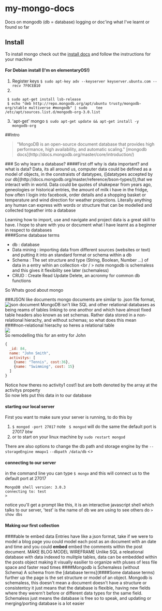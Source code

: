 # my-mongo-docs
Docs on mongodb (db = database) logging or doc'ing what I've learnt or found so far
## Install
To install mongo check out the [install docs](http://docs.mongodb.org/master/installation/) and follow the instructions for your machine

#### For Debian install (I'm on elementaryOS!)

1. Register keys ```$ sudo apt-key adv --keyserver keyserver.ubuntu.com --recv 7F0CEB10```
2.
  ```
   $ sudo apt-get install lsb-release
   $ echo "deb http://repo.mongodb.org/apt/ubuntu trusty/mongodb-org/stable multiverse #mongodb" | sudo    tee /etc/apt/sources.list.d/mongodb-org-3.0.list
  ```
3. 'apt-get' mongo ```$ sudo apt-get update && apt-get install -y mongodb-org```

##Intro
  <blockquote>"MongoDB is an open-source document database that provides high performance, high availability, and automatic scaling." [mongodb docs](http://docs.mongodb.org/master/core/introduction/)</blockquote>
### So why learn a database?
####First off why is data important? and what is data? 
Data, its all around us,  computer data could be defined as a model of objects, in the constraists of datatypes, ([datatypes accepted by our db](http://docs.mongodb.org/master/reference/bson-types/)),that we interact with in world. Data could be quotes of shakepear from years ago, geneologies or historical entries, the amount of milk i have in the fridge, how often I login into facebook, order details and a shopping basket or temperature and wind direction for weather projections. Literally anything any human can express with words or structure that can be modelled and collected togeather into a database

Learning how to import, use and navigate and project data is a great skill to have. 
I hope to share with you or document what I have learnt as a beginner in respect to databases  
####Some database terms
- db : database
- Data mining : importing data from different sources (websites or text) and putting it into an standard format or schema within a db
- Schema : The set structure and type (String, Boolean, Number ...) of data in a entry wihin an collection <br / > note mongodb is schemaless and this gives it flexibility see later (schemaless)  
- CRUD : Create Read Update Delete, an acronmy for common db functions 

So Whats good about mongo

###JSON like documents
mongo documents are similar to .json file format,
![json document](http://docs.mongodb.org/master/_images/crud-annotated-document.png)
MongoDB isn't like SQL and other relational databases as being reams of tables linking to one anothor and which have almost fixed table headers also known as set schemas.
Rather data stored in a non-relational hierachy, and without schemas; so what does this mean
####non-relational hierachy
so heres a relational table
<br>
![](http://www.databasedev.co.uk/image/activities_students.gif)
<br>
So remodelling this for an entry for John
```js
{
  _id: 84,
  name: "John Smith",
  activitys: [
    {name: "Tennis", cost:36},
    {name: "Swimming", cost: 15}
  ]
}
```
Notice how theres no activity1 cost1 but are both denoted by the array at the activitys property
<br>
So now lets put this data in to our database
#### starting our local server
First you want to make sure your server is running, to do this by 
  1. ` $ mongod -port 27017 ` note ` $ mongod` will do the same the default port is 27017 btw
  2. or to start on your linux machine by ` sudo restart mongod ` 

There are also options to change the db path and storage engine by the `--storageEngine mmapv1` `--dbpath /data/db` 
<>
#### connecting to our server
in the command line you can type ` $ mongo ` and this will connect us to the default port at 27017
<br>
```
MongoDB shell version: 3.0.3
connecting to: test
> 
```
notice you'll get a prompt like this, it is an interactive javascript shell which talks to our server, 'test' is the name of db we are using to see others do 
``` > show dbs ```
#### Making our first collection

####able te embed data
Entries have like a json format, take if we were to model a blog page you could model each post as an document with an date and time and you could <strong>embed</strong> embed the comments within the post document. MAKE BLOG MODEL WIREFRAME Unlike SQL a releational database with data indexed to mulitple tables, data can be embedded within the posts object making it visually easilier to organize with pluses of less file space and faster read times
####Mongodb is Schemaless (without Schema)
A schema from the [database terms](####Some database terms) further up the page is the set structure or model of an object. Mongodb is schemaless, this doesn't mean a document doesn't have a structure or consistentcy it just means that the database is flexible, having new fields where they werern't before or different data types for the same field. 
Schemaless just means the database is free so to speak, and updating or merging/porting database is a lot easier
